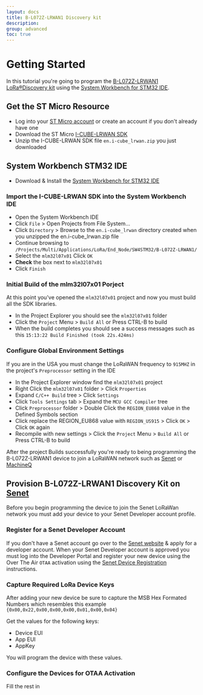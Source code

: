 ```yaml
---
layout: docs
title: B-L072Z-LRWAN1 Discovery kit
description:
group: advanced
toc: true
---
```


# Getting Started

In this tutorial you're going to program the [B-L072Z-LRWAN1 LoRa®Discovery kit](http://www.st.com/en/evaluation-tools/b-l072z-lrwan1.html) using the [System Workbench for STM32 IDE](../system-workbench-st32-ide).

## Get the ST Micro Resource

- Log into your [ST Micro account](https://my.st.com/cas/login?service=https%3A%2F%2Fmy.st.com%2Fcontent%2Fmy_st_com%2Fen.html) or create an account if you don't already have one
- Download the ST Micro [I-CUBE-LRWAN SDK](http://www.st.com/content/st_com/en/products/embedded-software/mcus-embedded-software/stm32-embedded-software/stm32cube-embedded-software-expansion/i-cube-lrwan.html)
- Unzip the I-CUBE-LRWAN SDK file `en.i-cube_lrwan.zip` you just downloaded

## System Workbench STM32 IDE

- Download & Install the [System Workbench for STM32 IDE](../system-workbench-st32-ide)

### Import the I-CUBE-LRWAN SDK into the System Workbench IDE

- Open the System Workbench IDE
- Click `File` > Open Projects from File System...
- Click `Directory` > Browse to the `en.i-cube_lrwan` directory created when you unzipped the en.i-cube_lrwan.zip file
- Continue browsing to `/Projects/Multi/Applications/LoRa/End_Node/SW4STM32/B-L072Z-LRWAN1/`
- Select the `mlm32l07x01` Click `OK`
- **Check** the box next to `mlm32l07x01`
- Click `Finish`

### Initial Build of the mlm32l07x01 Porject

At this point you've opened the `mlm32l07x01` project and now you must build all the SDK libraries.

- In the Project Explorer you should see the `mlm32l07x01` folder
- Click the `Project` Menu > `Build All` or Press CTRL-B to build
- When the build completes you should see a success messages such as this `15:13:22 Build Finished (took 22s.424ms)`

### Configure Global Environment Settings

If you are in the USA you must change the LoRaWAN frequency to `915MHZ` in the project's `Preprocessor` setting in the IDE

- In the Project Explorer window find the `mlm32l07x01` project
- Right Click the `mlm32l07x01` folder > Click `Properties`
- Expand `C/C++ Build` tree > Click `Settings`
- Click `Tools Settings` tab > Expand the `MCU GCC Compiler` tree
- Click `Preprocessor` folder > Double Click the `REGION_EU868` value in the Defined Symbols section
- Click replace the REGION_EU868 value with `REGION_US915` > Click `OK` > Click `OK` again
- Recompile with new settings > Click the `Project` Menu > `Build All` or Press CTRL-B to build

After the project Builds successfully you're ready to being programming the B-L072Z-LRWAN1 device to join a LoRaWAN network such as [Senet](http://www.senetco.com/) or [MachineQ](http://machineq.com/)

## Provision B-L072Z-LRWAN1 Discovery Kit on [Senet](http://www.senetco.com/)

Before you begin programming the device to join the Senet LoRaWan network you must add your device to your Senet Developer account profile. 

### Register for a Senet Developer Account

If you don't have a Senet account go over to the [Senet website](http://www.senetco.com/developer-portal/) & apply for a developer account.  When your Senet Developer account is approved you must log into the Developer Portal and register your new device using the Over The Air `OTAA` activation using the [Senet Device Registration](http://docs.senetco.io/docs/dev/#device-registration) instructions.

### Capture Required LoRa Device Keys

After adding your new device be sure to capture the MSB Hex Formated Numbers which resembles this example `{0x00,0x22,0x00,0x00,0x00,0x01,0x00,0x04}`

Get the values for the following keys:

- Device EUI
- App EUI
- AppKey

You will program the device with these values.

### Configure the Devices for OTAA Activation

Fill the rest in